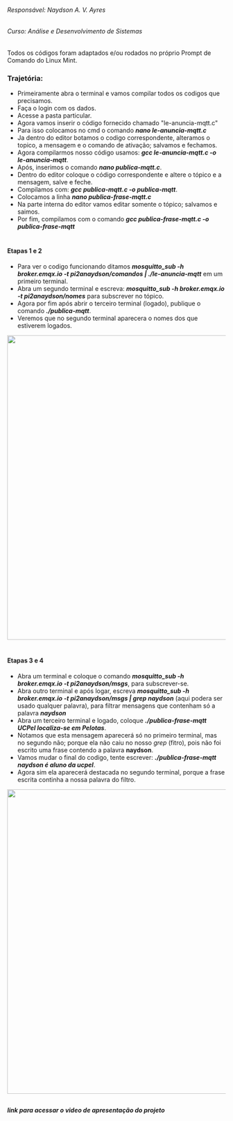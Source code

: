###### Responsável: Naydson A. V. Ayres
###### Curso: Análise e Desenvolvimento de Sistemas

 Todos os códigos foram adaptados e/ou rodados no próprio Prompt de Comando do Linux Mint.                  
 
### Trajetória:

* Primeiramente abra o terminal e vamos compilar todos os codigos que precisamos.
* Faça o login com os dados.
* Acesse a pasta particular.
* Agora vamos inserir o código fornecido chamado "le-anuncia-mqtt.c"
* Para isso colocamos no cmd o comando ***nano le-anuncia-mqtt.c***
* Ja dentro do editor botamos o codigo correspondente, alteramos o topico, a mensagem e o comando de ativação; salvamos e fechamos.
* Agora compilarmos nosso código usamos: ***gcc le-anuncia-mqtt.c -o le-anuncia-mqtt***.
* Após, inserimos o comando ***nano publica-mqtt.c***.
* Dentro do editor coloque o código correspondente e altere o tópico e a mensagem, salve e feche.
* Compilamos com: ***gcc publica-mqtt.c -o publica-mqtt***.
* Colocamos a linha ***nano publica-frase-mqtt.c***
* Na parte interna do editor vamos editar somente o tópico; salvamos e saimos.
* Por fim, compilamos com o comando ***gcc publica-frase-mqtt.c -o publica-frase-mqtt***
#
#### Etapas 1 e 2 
  * Para ver o codigo funcionando ditamos ***mosquitto_sub -h broker.emqx.io -t pi2anaydson/comandos | ./le-anuncia-mqtt*** em um primeiro terminal.
  * Abra um segundo terminal e escreva: ***mosquitto_sub -h broker.emqx.io -t pi2anaydson/nomes*** para subscrever no tópico.
  * Agora por fim após abrir o terceiro terminal (logado), publique o comando ***./publica-mqtt***.
  * Veremos que no segundo terminal aparecera o nomes dos que estiverem logados. 
  
<div align="center">
<img src="https://user-images.githubusercontent.com/113566443/191646049-8d3328fa-d3ba-45be-9691-23f918614feb.png"width="700px" />
</div>
  
#
#### Etapas 3 e 4 
  * Abra um terminal e coloque o comando ***mosquitto_sub -h broker.emqx.io -t pi2anaydson/msgs***, para subscrever-se.
  * Abra outro terminal e após logar, escreva ***mosquitto_sub -h broker.emqx.io -t pi2anaydson/msgs | grep naydson*** (aqui podera ser usado qualquer palavra), para filtrar mensagens que contenham só a palavra **_naydson_**
  * Abra um terceiro terminal e logado, coloque ***./publica-frase-mqtt UCPel localiza-se em Pelotas***.
  * Notamos que esta mensagem aparecerá só no primeiro terminal, mas no segundo não; porque ela não caiu no nosso _grep_ (fitro), pois não foi escrito uma frase contendo a palavra **naydson**.
  * Vamos mudar o final do codigo, tente escrever: ***./publica-frase-mqtt naydson é aluno da ucpel***.
  * Agora sim ela aparecerá destacada no segundo terminal, porque a frase escrita continha a nossa palavra do filtro.

<div align="center">
<img src="https://user-images.githubusercontent.com/113566443/191892058-04bf35d7-d955-4963-a5ee-6a28676eb2f5.png"width="700px" />
</div>

##
##### link para acessar o video de apresentação do projeto

